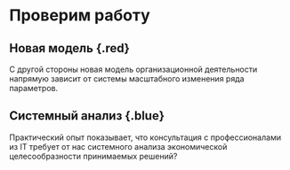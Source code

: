 # Проверим работу

## Новая модель {.red}

С другой стороны новая модель организационной деятельности напрямую зависит от системы масштабного изменения ряда параметров.

## Системный анализ {.blue}

Практический опыт показывает, что консультация с профессионалами из IT требует от нас системного анализа экономической целесообразности принимаемых решений?